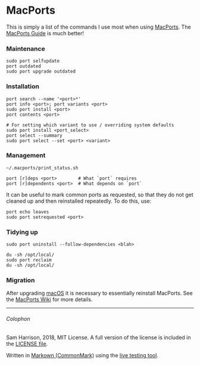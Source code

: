 # MacPorts

This is simply a list of the commands I use most when using
[MacPorts](https://www.macports.org/).
The [MacPorts Guide](https://guide.macports.org/#using.port) is much better!

### Maintenance
```
sudo port selfupdate
port outdated
sudo port upgrade outdated
```

### Installation
```
port search --name '<port>*'
port info <port>; port variants <port>
sudo port install <port>
port contents <port>

# For setting which variant to use / overriding system defaults
sudo port install <port_select>
port select --summary
sudo port select --set <port> <variant>
```

### Management
```
~/.macports/print_status.sh

port [r]deps <port>        # What `port` requires
port [r]dependents <port>  # What depends on `port`
```
It can be useful to mark common ports as requested, so that they do not
get cleaned up and then reinstalled repeatedly. To do this, use:
```
port echo leaves
sudo port setrequested <port>
```

### Tidying up
```
sudo port uninstall --follow-dependencies <blah>
```
```
du -sh /opt/local/
sudo port reclaim
du -sh /opt/local/
```

### Migration
After upgrading [macOS](https://www.apple.com/macos) it is necessary to
essentially reinstall MacPorts.
See the [MacPorts Wiki](https://trac.macports.org/wiki/Migration) for
more details.

--------------------

###### Colophon
Sam Harrison, 2018, MIT License.
A full version of the license is included in the [LICENSE file](../LICENSE).

Written in [Markown (CommonMark)](http://commonmark.org/) using the
[live testing tool](http://try.commonmark.org/).
